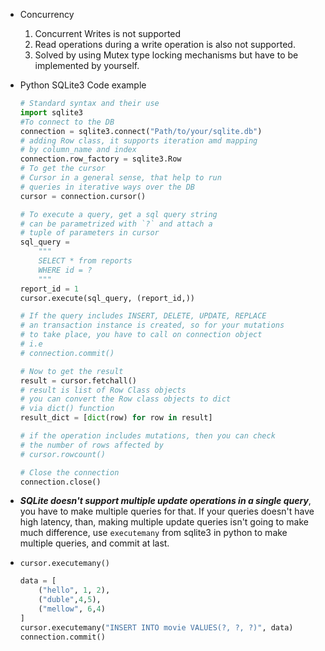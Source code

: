 - Concurrency
	1. Concurrent Writes is not supported
	2. Read operations during a write operation is also not supported.
	3. Solved by using Mutex type locking mechanisms but have to be implemented by yourself.
	

- Python SQLite3 Code example
	```python
	# Standard syntax and their use
	import sqlite3
	#To connect to the DB
	connection = sqlite3.connect("Path/to/your/sqlite.db")
	# adding Row class, it supports iteration amd mapping
	# by column_name and index
	connection.row_factory = sqlite3.Row
	# To get the cursor
	# Cursor in a general sense, that help to run 
	# queries in iterative ways over the DB
	cursor = connection.cursor()
	
	# To execute a query, get a sql query string
	# can be parametrized with `?` and attach a 
	# tuple of parameters in cursor
	sql_query = 
		"""
		SELECT * from reports
		WHERE id = ?
		"""
	report_id = 1
	cursor.execute(sql_query, (report_id,))
	
	# If the query includes INSERT, DELETE, UPDATE, REPLACE
	# an transaction instance is created, so for your mutations
	# to take place, you have to call on connection object
	# i.e
	# connection.commit()
	
	# Now to get the result
	result = cursor.fetchall()
	# result is list of Row Class objects
	# you can convert the Row class objects to dict
	# via dict() function
	result_dict = [dict(row) for row in result]
	
	# if the operation includes mutations, then you can check
	# the number of rows affected by 
	# cursor.rowcount()
	
	# Close the connection
	connection.close()
	```

- ***SQLite doesn't support multiple update operations in a single query***, you have to make multiple queries for that. If your queries doesn't have high latency, than, making multiple update queries isn't going to make much difference, use `executemany` from sqlite3 in python to make multiple queries, and commit at last.

- `cursor.executemany()`
	```python
	data = [
		("hello", 1, 2),
		("duble",4,5),
		("mellow", 6,4)
	]
	cursor.executemany("INSERT INTO movie VALUES(?, ?, ?)", data)
	connection.commit()
	```
